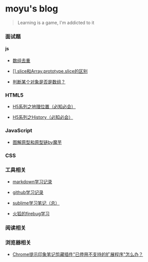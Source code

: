 # moyu's blog

> Learning is a game, I'm addicted to it

### 面试题

#### js
+ [数组去重](http://www.cnblogs.com/moyuling/p/9021340.html)

+ [[].slice和Array.prototype.slice的区别](http://www.cnblogs.com/moyuling/p/9019292.html)

+ [判断某个对象是否是数组？](http://www.cnblogs.com/moyuling/p/9019163.html)


### HTML5

+ [H5系列之地理位置（必知必会）](http://www.cnblogs.com/moyuling/p/8965192.html)

+ [H5系列之History（必知必会）](http://www.cnblogs.com/moyuling/p/8970760.html)


### JavaScript

+ [图解原型和原型链by魔芋](subMenu/prototype.md)


### CSS





### 工具相关

+ [markdown学习记录](subMenu/markdown.md)

+ [github学习记录](subMenu/github.md)

+ [sublime学习笔记（总）](subMenu/sublime.md)

+ [火狐的firebug学习](subMenu/firebug.md)

### 阅读相关


### 浏览器相关

+ [Chrome提示印象笔记剪藏插件"已停用不支持的扩展程序"怎么办？](http://www.cnblogs.com/moyuling/p/8965736.html)


